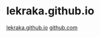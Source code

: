 # lekraka.github.io
[lekraka.github.io](https://lekraka.github.io/)
[github.com](https://github.com/LeKraka/lekraka.github.io/)
